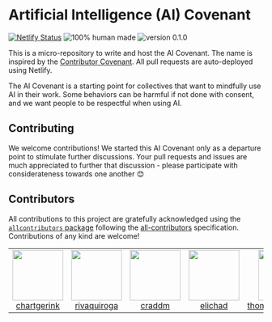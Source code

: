 # Artificial Intelligence (AI) Covenant

[![Netlify Status](https://api.netlify.com/api/v1/badges/11d21edf-06f0-44f1-b167-47da498a869b/deploy-status)](https://app.netlify.com/sites/ai-covenant/deploys)
![100% human made](https://img.shields.io/badge/100%25%20human%20made-violet?style=for-the-badge&logo=myspace)
![version 0.1.0](https://img.shields.io/badge/v0.1.0-blue?style=for-the-badge&logo=git)

This is a micro-repository to write and host the AI Covenant. The name is inspired by the [Contributor Covenant](https://www.contributor-covenant.org/). All pull requests are auto-deployed using Netlify.

The AI Covenant is a starting point for collectives that want to mindfully use AI in their work. Some behaviors can be harmful if not done with consent, and we want people to be respectful when using AI.

## Contributing

We welcome contributions! We started this AI Covenant only as a departure point to stimulate further discussions. Your pull requests and issues are much appreciated to further that discussion - please participate with considerateness towards one another :blush:

## Contributors



<!-- ALL-CONTRIBUTORS-LIST:START - Do not remove or modify this section -->
<!-- prettier-ignore-start -->
<!-- markdownlint-disable -->

All contributions to this project are gratefully acknowledged using the [`allcontributors` package](https://github.com/ropenscilabs/allcontributors) following the [all-contributors](https://allcontributors.org) specification. Contributions of any kind are welcome!

<table>

<tr>
<td align="center">
<a href="https://github.com/chartgerink">
<img src="https://avatars.githubusercontent.com/u/2946344?v=4" width="100px;" alt=""/>
</a><br>
<a href="https://github.com/chartgerink/ai-covenant/commits?author=chartgerink">chartgerink</a>
</td>
<td align="center">
<a href="https://github.com/rivaquiroga">
<img src="https://avatars.githubusercontent.com/u/31421616?v=4" width="100px;" alt=""/>
</a><br>
<a href="https://github.com/chartgerink/ai-covenant/commits?author=rivaquiroga">rivaquiroga</a>
</td>
<td align="center">
<a href="https://github.com/craddm">
<img src="https://avatars.githubusercontent.com/u/5796417?u=4acf51040756a61ab791bdbe80259bef8869d288&v=4" width="100px;" alt=""/>
</a><br>
<a href="https://github.com/chartgerink/ai-covenant/commits?author=craddm">craddm</a>
</td>
<td align="center">
<a href="https://github.com/elichad">
<img src="https://avatars.githubusercontent.com/u/20683271?u=103171956637b665f89124f0b3cd4ccb8c2c7728&v=4" width="100px;" alt=""/>
</a><br>
<a href="https://github.com/chartgerink/ai-covenant/commits?author=elichad">elichad</a>
</td>
<td align="center">
<a href="https://github.com/thomaszwagerman">
<img src="https://avatars.githubusercontent.com/u/36264706?u=e1b13376dc06cf62708b3dc141c8960d4328c663&v=4" width="100px;" alt=""/>
</a><br>
<a href="https://github.com/chartgerink/ai-covenant/commits?author=thomaszwagerman">thomaszwagerman</a>
</td>
</tr>

</table>

<!-- markdownlint-enable -->
<!-- prettier-ignore-end -->
<!-- ALL-CONTRIBUTORS-LIST:END -->



